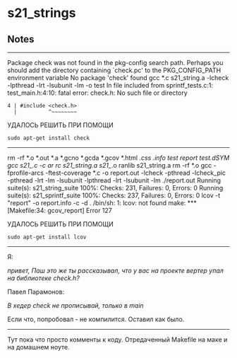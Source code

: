 # s21_strings

## Notes

---
Package check was not found in the pkg-config search path.
Perhaps you should add the directory containing `check.pc'
to the PKG_CONFIG_PATH environment variable
No package 'check' found
gcc *.c s21_string.a -lcheck  -lpthread -lrt -lsubunit -lm -o test
In file included from sprintf_tests.c:1:
test_main.h:4:10: fatal error: check.h: No such file or directory

    4 | #include <check.h>
      |          ^~~~~~~~~

УДАЛОСЬ РЕШИТЬ ПРИ ПОМОЩИ

```sudo apt-get install check```

---

rm -rf *.o *.out *.a *.gcno *.gcda *.gcov *.html *.css *.info test report test.dSYM 
gcc s21_*.c -c 
ar rc s21_string.a s21_*.o
ranlib s21_string.a
rm -rf *.o
gcc -fprofile-arcs -ftest-coverage *.c -o report.out -lcheck -pthread -lcheck_pic -pthread -lrt -lm -lsubunit -lpthread -lrt -lsubunit -lm
./report.out
Running suite(s): s21_string_suite
100%: Checks: 231, Failures: 0, Errors: 0
Running suite(s): s21_sprintf_suite
100%: Checks: 237, Failures: 0, Errors: 0
lcov -t "report" -o report.info -c -d .
/bin/sh: 1: lcov: not found
make: *** [Makefile:34: gcov_report] Error 127

УДАЛОСЬ РЕШИТЬ ПРИ ПОМОЩИ

```sudo apt-get install lcov```

---

Я:

*привет, Паш*
*это же ты рассказывал, что у вас на проекте вертер упал на библиотеке check.h?*

Павел Парамонов:

*В хедер check не прописывай, только в main*

Если что, попробовал - не компилится. Оставил как было.

---

Тут пока что просто комменты к коду. Отредаченный Makefile на маке и на домашнем ноуте.